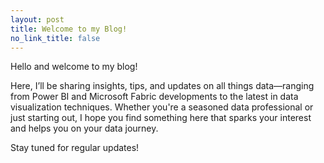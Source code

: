 ```yaml
---
layout: post
title: Welcome to my Blog!
no_link_title: false
---
```


Hello and welcome to my blog! 

Here, I’ll be sharing insights, tips, and updates on all things data—ranging from Power BI and Microsoft Fabric developments to the latest in data visualization techniques. Whether you're a seasoned data professional or just starting out, I hope you find something here that sparks your interest and helps you on your data journey. 

Stay tuned for regular updates!

